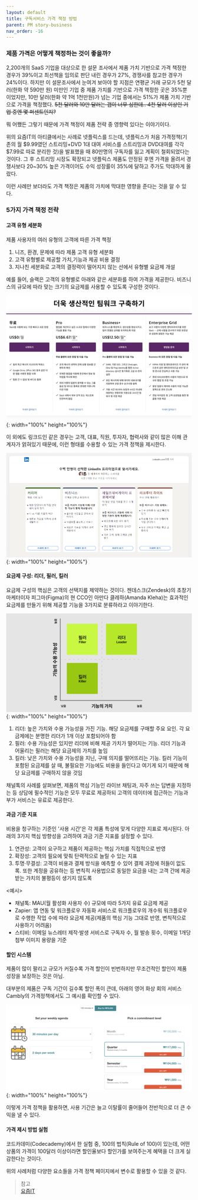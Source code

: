```yaml
---
layout: default
title: 구독서비스 가격 책정 방법
parent: PM story-business
nav_order: -16
---
```



### 제품 가격은 어떻게 책정하는 것이 좋을까?

2,200개의 SaaS 기업을 대상으로 한 설문 조사에서 제품 가치 기반으로 가격 책정한 경우가 39%이고 최선책을 임의로 판단 내린 경우가 27%, 경쟁사를 참고한 경우가 24%이다. 하지만 이 설문조사에서 눈여겨 보아야 할 지점은 연평균 거래 규모가 5천 달러(한화 약 590만 원) 미만인 기업 중 제품 가치를 기반으로 가격 책정한 곳은 35%뿐이었지만, 10만 달러(한화 약 1억 1천만원)가 넘는 기업 중에서는 51%가 제품 가치 기반으로 가격을 책정했다. ~~5천 달러와 10만 달러는 갭이 너무 심한데.. 4천 달러 이상인 기업 중엔 몇 퍼센트인지?~~

뭐 어쨌든 그렇기 때문에 가격 책정이 제품 전략 중 영향력 있다는 이야기이다.

위의 요즘IT의 아티클에서는 사례로 넷플릭스를 드는데, 넷플릭스가 처음 가격정책(기존의 월 $9.99였던 스트리밍+DVD 1대 대여 서비스를 스트리밍과 DVD대여를 각각 $7.99로 따로 분리한 것)을 발표했을 때 80만명의 구독자를 잃고 계획이 철회되었다는 것이다. 그 후 스트리밍 시장도 확장되고 넷플릭스 제품도 안정된 후엔 가격을 올려서 경쟁사보다 20~30% 높은 가격이어도 수익 성장률이 35%에 달하고 주가도 막대하게 올랐다.

이런 사례만 보더라도 가격 책정은 제품의 가치에 막대한 영향을 준다는 것을 알 수 있다.

### 5가지 가격 책정 전략

#### 고객 유형 세분화
제품 사용자의 여러 유형의 고객에 따른 가격 책정
<ol>
  <li> 니즈, 환경, 문제에 따라 제품 고객 유형 세분화</li>
  <li> 고객 유형별로 제공할 가치,기능과 제공 비용 결정</li>
  <li> 지나친 세분화로 고객의 결정력이 떨어지지 않는 선에서 유형별 요금제 개설</li>
  </ol>

예를 들어, 슬랙은 고객의 유형별로 아래와 같은 세분화를 하여 가격을 제공한다. 비즈니스의 규모에 따라 맞는 크기의 요금제를 사용할 수 있도록 구성한 것이다.

![슬랙의 가격정책이 고객 유형별로 나뉘어 있는 모습](../../assets/images/posts/Slack_pricing.png){: width="100%" height="100%"}

이 외에도 링크드인 같은 경우는 고객, 대표, 직원, 투자자, 협력사와 같이 많은 이해 관계자가 얽혀있기 때문에, 이런 형태를 수용할 수 있는 가격 정책을 제시한다.

![링크드인의 가격정책이 고객 유형별로 나뉘어 있는 모습](../../assets/images/posts/Linkedin_pricing.jpg){: width="100%" height="100%"}

#### 요금제 구성: 리더, 필러, 킬러
요금제 구성의 핵심은 고객의 선택지를 제약하는 것이다. 젠데스크(Zendesk)의 초창기 마케터이자 피그마(Figma)의 현 CCO인 아만다 클레하(Amanda Kleha)는 효과적인 요금제를 만들기 위해 제공할 기능을 3가지로 분류하라고 이야기한다.

![Kleha님의 가격대 구분이 기능의 가치, 기능의 수용 가능성에 따라 3그룹으로 나뉜 모습](../../assets/images/posts/Kleha_pricing.png){: width="100%" height="100%"}


<ol>
  <li>리더: 높은 가치와 수용 가능성을 가진 기능. 해당 요금제를 구매할 주요 요인. 각 요금제에는 분명한 리더가 1개 이상 포함되어야 함</li>
  <li>필러: 수용 가능성은 있지만 리더에 비해 제공 가치가 떨어지는 기능. 리더 기능과 어울리는 필러는 해당 요금제의 가치를 높임</li>
  <li>킬러: 낮은 가치와 수용 가능성을 지닌, 구매 의지를 떨어뜨리는 기능. 킬러 기능이 포함된 요금제를 살 때, 불필요한 기능에도 비용을 들인다고 여기게 되기 때문에 해당 요금제를 구매하지 않을 것임</li>
  </ol>

채널톡의 사례를 살펴보면, 제품의 핵심 기능인 라이브 채팅과, 자주 쓰는 답변을 지정하는 등 상담에 필수적인 기능은 모두 무료로 제공하되 고객의 데이터에 접근하는 기능과 부가 서비스는 유료로 제공한다. 

#### 과금 기준 지표
비용을 청구하는 기준인 '사용 시간'은 각 제품 특성에 맞게 다양한 지표로 제시된다. 아래의 3가지 핵심 방향성을 고려하여 과금 기준 지표를 설정할 수 있다.

<ol>
  <li>연관성: 고객이 요구하고 제품이 제공하는 핵심 가치를 직접적으로 반영</li>
  <li>확장성: 고객의 필요에 맞춰 탄력적으로 늘릴 수 있는 지표</li>
  <li>투명·무결성: 고객이 비용과 결제 방식을 예측할 수 있어 결제 과정에 허들이 없도록. 또한 계정을 공유하는 등 변칙적 사용법으로 동일한 요금을 내는 고객 간에 제공받는 가치의 불평등이 생기지 않도록</li>
  </ol>


<예시>
<ul>
  <li>채널톡: MAU(월 활성화 사용자 수) 규모에 따라 5가지 유료 요금제 제공</li>
  <li>Zapier: 앱 연동 및 워크플로우 자동화 서비스로 워크플로우의 개수워 워크플로우로 수행한 작업 수에 따라 요금제 제공(제품의 핵심 기능 그대로 반영, 변칙적으로 사용하기 어려움)</li>
  <li>스티비: 이메일 뉴스레터 제작·발생 서비스로 구독자 수, 월 발송 횟수, 이메일 1개당 첨부 이미지 용량을 기준</li>
</ul>


#### 할인 시스템
제품이 많이 팔리고 규모가 커질수록 가격 할인이 빈번하지만 무조건적인 할인이 제품 성장을 보장하는 것은 아님. 

대부분의 제품은 구독 기간이 길수록 할인 폭이 큰데, 아래의 영어 화상 회의 서비스 Cambly의 가격정책에서도 그 예시를 확인할 수 있다. 

![캠블리 서비스도 구독 기간에 따라 할인율을 높게 제공한다](../../assets/images/posts/Cambly_pricing.png){: width="100%" height="100%"}

이렇게 가격 정책을 활용하면, 사용 기간은 늘고 이탈률이 줄어들어 전반적으로 더 큰 수익을 낼 수 있다.

#### 가격 제시 방법 실험
코드카데미(Codecademy)에서 한 실험 중, 100의 법칙(Rule of 100)이 있는데, 어떤 상품의 가격이 100달러 이상이라면 할인율보다 할인가를 보여주는게 혜택을 더 크게 실감한다는 것이다. 

위의 사례처럼 다양한 요소들을 가격 정책 페이지에서 변수로 활용할 수 있을 것 같다. 


 
> 참고<br>
> [요즘IT](https://yozm.wishket.com/magazine/detail/1234/)